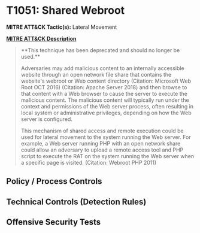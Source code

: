 # T1051: Shared Webroot
**MITRE ATT&CK Tactic(s):** Lateral Movement

**[MITRE ATT&CK Description](https://attack.mitre.org/techniques/T1051)**
<blockquote>**This technique has been deprecated and should no longer be used.**

Adversaries may add malicious content to an internally accessible website through an open network file share that contains the website's webroot or Web content directory (Citation: Microsoft Web Root OCT 2016) (Citation: Apache Server 2018) and then browse to that content with a Web browser to cause the server to execute the malicious content. The malicious content will typically run under the context and permissions of the Web server process, often resulting in local system or administrative privileges, depending on how the Web server is configured.

This mechanism of shared access and remote execution could be used for lateral movement to the system running the Web server. For example, a Web server running PHP with an open network share could allow an adversary to upload a remote access tool and PHP script to execute the RAT on the system running the Web server when a specific page is visited. (Citation: Webroot PHP 2011)</blockquote>
## Policy / Process Controls
## Technical Controls (Detection Rules)

## Offensive Security Tests
